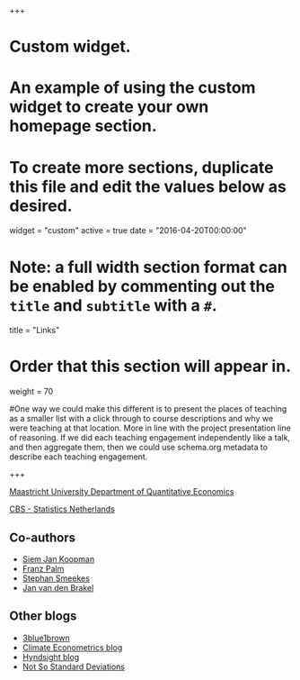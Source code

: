 +++
# Custom widget.
# An example of using the custom widget to create your own homepage section.
# To create more sections, duplicate this file and edit the values below as desired.
widget = "custom"
active = true
date = "2016-04-20T00:00:00"

# Note: a full width section format can be enabled by commenting out the `title` and `subtitle` with a `#`.
title = "Links"


# Order that this section will appear in.
weight = 70

#One way we could make this different is to present the places of teaching as a smaller list with a click through to course descriptions and why we were teaching at that location. More in line with the project presentation line of reasoning. If we did each teaching engagement independently like a talk, and then aggregate them, then we could use schema.org metadata to describe each teaching engagement.

+++

[Maastricht University Department of Quantitative Economics](https://www.maastrichtuniversity.nl/research/department-quantitative-economics)

[CBS - Statistics Netherlands](https://www.cbs.nl/en-gb)

<h2>Co-authors</h2>

+ [Siem Jan Koopman](http://sjkoopman.net/)
+ [Franz Palm](http://researchers-sbe.unimaas.nl/franzpalm/)
+ [Stephan Smeekes](https://www.stephansmeekes.nl/)
+ [Jan van den Brakel](https://www.maastrichtuniversity.nl/j.vandenbrakel)

<h2>Other blogs</h2>

+ [3blue1brown](https://www.3blue1brown.com/)
+ [Climate Econometrics blog](http://www.climateeconometrics.org/category/researchblog/)
+ [Hyndsight blog](https://robjhyndman.com/hyndsight/)
+ [Not So Standard Deviations](https://nssdeviations.com/)

